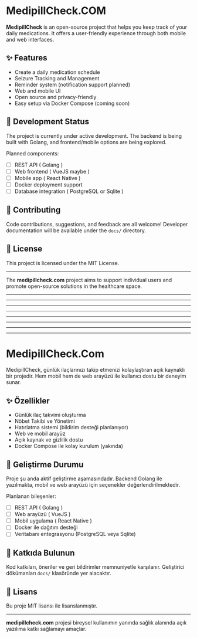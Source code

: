 # MedipillCheck.COM

**MedipillCheck** is an open-source project that helps you keep track of your daily medications. It offers a user-friendly experience through both mobile and web interfaces.

## ✨ Features

- Create a daily medication schedule
- Seizure Tracking and Management
- Reminder system (notification support planned)
- Web and mobile UI
- Open source and privacy-friendly
- Easy setup via Docker Compose (coming soon)

## 🔧 Development Status

The project is currently under active development. The backend is being built with Golang, and frontend/mobile options are being explored.

Planned components:
- [ ] REST API ( Golang )
- [ ] Web frontend ( VueJS maybe )
- [ ] Mobile app ( React Native )
- [ ] Docker deployment support
- [ ] Database integration ( PostgreSQL or Sqlite )

## 📢 Contributing

Code contributions, suggestions, and feedback are all welcome! Developer documentation will be available under the `docs/` directory.

## 📝 License

This project is licensed under the MIT License.

---

The **medipillcheck.com** project aims to support individual users and promote open-source solutions in the healthcare space.


---------------------------------
---------------------------------
---------------------------------
---------------------------------
---------------------------------
---------------------------------
---------------------------------
---------------------------------

# MedipillCheck.Com

MedipillCheck, günlük ilaçlarınızı takip etmenizi kolaylaştıran açık kaynaklı bir projedir. Hem mobil hem de web arayüzü ile kullanıcı dostu bir deneyim sunar.

## ✨ Özellikler

- Günlük ilaç takvimi oluşturma
- Nöbet Takibi ve Yönetimi
- Hatırlatma sistemi (bildirim desteği planlanıyor)
- Web ve mobil arayüz
- Açık kaynak ve gizlilik dostu
- Docker Compose ile kolay kurulum (yakında)

## 🔧 Geliştirme Durumu

Proje şu anda aktif geliştirme aşamasındadır. Backend Golang ile yazılmakta, mobil ve web arayüzü için seçenekler değerlendirilmektedir.

Planlanan bileşenler:
- [ ] REST API ( Golang )
- [ ] Web arayüzü ( VueJS )
- [ ] Mobil uygulama ( React Native )
- [ ] Docker ile dağıtım desteği
- [ ] Veritabanı entegrasyonu (PostgreSQL veya Sqlite)

## 📢 Katkıda Bulunun

Kod katkıları, öneriler ve geri bildirimler memnuniyetle karşılanır. Geliştirici dökümanları `docs/` klasöründe yer alacaktır.

## 📝 Lisans

Bu proje MIT lisansı ile lisanslanmıştır.

---

**medipillcheck.com** projesi bireysel kullanımın yanında sağlık alanında açık yazılıma katkı sağlamayı amaçlar.

